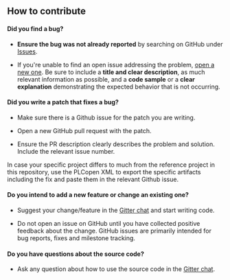 ## How to contribute

#### **Did you find a bug?**

* **Ensure the bug was not already reported** by searching on GitHub under [Issues](https://github.com/MichielVanwelsenaere/HomeAutomation.CoDeSys3/issues).

* If you're unable to find an open issue addressing the problem, [open a new one](https://github.com/MichielVanwelsenaere/HomeAutomation.CoDeSys3/issues/new). Be sure to include a **title and clear description**, as much relevant information as possible, and a **code sample** or a **clear explanation** demonstrating the expected behavior that is not occurring.


#### **Did you write a patch that fixes a bug?**

* Make sure there is a Github issue for the patch you are writing.

* Open a new GitHub pull request with the patch.

* Ensure the PR description clearly describes the problem and solution. Include the relevant issue number.

In case your specific project differs to much from the reference project in this repository, use the PLCopen XML to export the specific artifacts including the fix and paste them in the relevant Github issue.

#### **Do you intend to add a new feature or change an existing one?**

* Suggest your change/feature in the [Gitter chat](https://gitter.im/MichielVanwelsenaere/HomeAutomation.CoDeSys3) and start writing code.

* Do not open an issue on GitHub until you have collected positive feedback about the change. GitHub issues are primarily intended for bug reports, fixes and milestone tracking.

#### **Do you have questions about the source code?**

* Ask any question about how to use the source code in the [Gitter chat](https://gitter.im/MichielVanwelsenaere/HomeAutomation.CoDeSys3).
